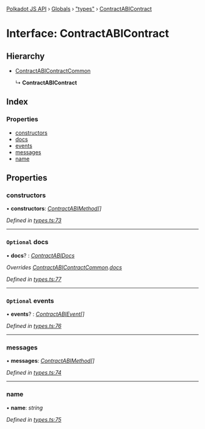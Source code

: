 [Polkadot JS API](../README.md) › [Globals](../globals.md) › ["types"](../modules/_types_.md) › [ContractABIContract](_types_.contractabicontract.md)

# Interface: ContractABIContract

## Hierarchy

* [ContractABIContractCommon](_types_.contractabicontractcommon.md)

  ↳ **ContractABIContract**

## Index

### Properties

* [constructors](_types_.contractabicontract.md#constructors)
* [docs](_types_.contractabicontract.md#optional-docs)
* [events](_types_.contractabicontract.md#optional-events)
* [messages](_types_.contractabicontract.md#messages)
* [name](_types_.contractabicontract.md#name)

## Properties

###  constructors

• **constructors**: *[ContractABIMethod](_types_.contractabimethod.md)[]*

*Defined in [types.ts:73](https://github.com/polkadot-js/api/blob/a53c924248/packages/api-contract/src/types.ts#L73)*

___

### `Optional` docs

• **docs**? : *[ContractABIDocs](../modules/_types_.md#contractabidocs)*

*Overrides [ContractABIContractCommon](_types_.contractabicontractcommon.md).[docs](_types_.contractabicontractcommon.md#optional-docs)*

*Defined in [types.ts:77](https://github.com/polkadot-js/api/blob/a53c924248/packages/api-contract/src/types.ts#L77)*

___

### `Optional` events

• **events**? : *[ContractABIEvent](_types_.contractabievent.md)[]*

*Defined in [types.ts:76](https://github.com/polkadot-js/api/blob/a53c924248/packages/api-contract/src/types.ts#L76)*

___

###  messages

• **messages**: *[ContractABIMethod](_types_.contractabimethod.md)[]*

*Defined in [types.ts:74](https://github.com/polkadot-js/api/blob/a53c924248/packages/api-contract/src/types.ts#L74)*

___

###  name

• **name**: *string*

*Defined in [types.ts:75](https://github.com/polkadot-js/api/blob/a53c924248/packages/api-contract/src/types.ts#L75)*
